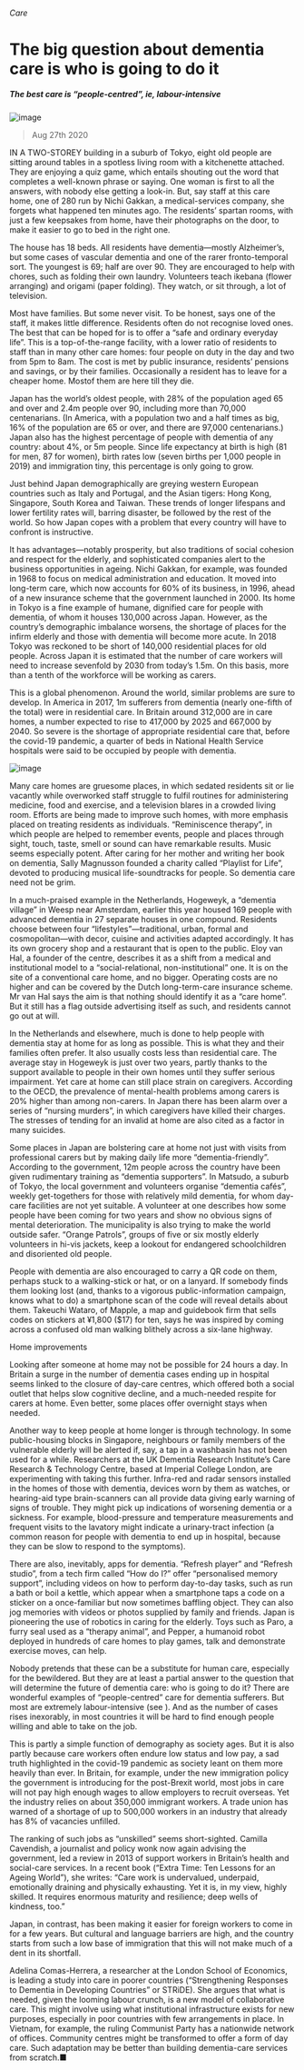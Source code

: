 ###### Care
# The big question about dementia care is who is going to do it 
##### The best care is “people-centred”, ie, labour-intensive 
![image](images/20200829_SRD003_0.jpg) 
> Aug 27th 2020 
IN A TWO-STOREY building in a suburb of Tokyo, eight old people are sitting around tables in a spotless living room with a kitchenette attached. They are enjoying a quiz game, which entails shouting out the word that completes a well-known phrase or saying. One woman is first to all the answers, with nobody else getting a look-in. But, say staff at this care home, one of 280 run by Nichi Gakkan, a medical-services company, she forgets what happened ten minutes ago. The residents’ spartan rooms, with just a few keepsakes from home, have their photographs on the door, to make it easier to go to bed in the right one.
The house has 18 beds. All residents have dementia—mostly Alzheimer’s, but some cases of vascular dementia and one of the rarer fronto-temporal sort. The youngest is 69; half are over 90. They are encouraged to help with chores, such as folding their own laundry. Volunteers teach ikebana (flower arranging) and origami (paper folding). They watch, or sit through, a lot of television.

Most have families. But some never visit. To be honest, says one of the staff, it makes little difference. Residents often do not recognise loved ones. The best that can be hoped for is to offer a “safe and ordinary everyday life”. This is a top-of-the-range facility, with a lower ratio of residents to staff than in many other care homes: four people on duty in the day and two from 5pm to 8am. The cost is met by public insurance, residents’ pensions and savings, or by their families. Occasionally a resident has to leave for a cheaper home. Mostof them are here till they die.
Japan has the world’s oldest people, with 28% of the population aged 65 and over and 2.4m people over 90, including more than 70,000 centenarians. (In America, with a population two and a half times as big, 16% of the population are 65 or over, and there are 97,000 centenarians.) Japan also has the highest percentage of people with dementia of any country: about 4%, or 5m people. Since life expectancy at birth is high (81 for men, 87 for women), birth rates low (seven births per 1,000 people in 2019) and immigration tiny, this percentage is only going to grow.
Just behind Japan demographically are greying western European countries such as Italy and Portugal, and the Asian tigers: Hong Kong, Singapore, South Korea and Taiwan. These trends of longer lifespans and lower fertility rates will, barring disaster, be followed by the rest of the world. So how Japan copes with a problem that every country will have to confront is instructive.
It has advantages—notably prosperity, but also traditions of social cohesion and respect for the elderly, and sophisticated companies alert to the business opportunities in ageing. Nichi Gakkan, for example, was founded in 1968 to focus on medical administration and education. It moved into long-term care, which now accounts for 60% of its business, in 1996, ahead of a new insurance scheme that the government launched in 2000. Its home in Tokyo is a fine example of humane, dignified care for people with dementia, of whom it houses 130,000 across Japan. However, as the country’s demographic imbalance worsens, the shortage of places for the infirm elderly and those with dementia will become more acute. In 2018 Tokyo was reckoned to be short of 140,000 residential places for old people. Across Japan it is estimated that the number of care workers will need to increase sevenfold by 2030 from today’s 1.5m. On this basis, more than a tenth of the workforce will be working as carers.
This is a global phenomenon. Around the world, similar problems are sure to develop. In America in 2017, 1m sufferers from dementia (nearly one-fifth of the total) were in residential care. In Britain around 312,000 are in care homes, a number expected to rise to 417,000 by 2025 and 667,000 by 2040. So severe is the shortage of appropriate residential care that, before the covid-19 pandemic, a quarter of beds in National Health Service hospitals were said to be occupied by people with dementia.
![image](images/20200829_SRC763.png) 

Many care homes are gruesome places, in which sedated residents sit or lie vacantly while overworked staff struggle to fulfil routines for administering medicine, food and exercise, and a television blares in a crowded living room. Efforts are being made to improve such homes, with more emphasis placed on treating residents as individuals. “Reminiscence therapy”, in which people are helped to remember events, people and places through sight, touch, taste, smell or sound can have remarkable results. Music seems especially potent. After caring for her mother and writing her book on dementia, Sally Magnusson founded a charity called “Playlist for Life”, devoted to producing musical life-soundtracks for people. So dementia care need not be grim.
In a much-praised example in the Netherlands, Hogeweyk, a “dementia village” in Weesp near Amsterdam, earlier this year housed 169 people with advanced dementia in 27 separate houses in one compound. Residents choose between four “lifestyles”—traditional, urban, formal and cosmopolitan—with decor, cuisine and activities adapted accordingly. It has its own grocery shop and a restaurant that is open to the public. Eloy van Hal, a founder of the centre, describes it as a shift from a medical and institutional model to a “social-relational, non-institutional” one. It is on the site of a conventional care home, and no bigger. Operating costs are no higher and can be covered by the Dutch long-term-care insurance scheme. Mr van Hal says the aim is that nothing should identify it as a “care home”. But it still has a flag outside advertising itself as such, and residents cannot go out at will.
In the Netherlands and elsewhere, much is done to help people with dementia stay at home for as long as possible. This is what they and their families often prefer. It also usually costs less than residential care. The average stay in Hogeweyk is just over two years, partly thanks to the support available to people in their own homes until they suffer serious impairment. Yet care at home can still place strain on caregivers. According to the OECD, the prevalence of mental-health problems among carers is 20% higher than among non-carers. In Japan there has been alarm over a series of “nursing murders”, in which caregivers have killed their charges. The stresses of tending for an invalid at home are also cited as a factor in many suicides.
Some places in Japan are bolstering care at home not just with visits from professional carers but by making daily life more “dementia-friendly”. According to the government, 12m people across the country have been given rudimentary training as “dementia supporters”. In Matsudo, a suburb of Tokyo, the local government and volunteers organise “dementia cafés”, weekly get-togethers for those with relatively mild dementia, for whom day-care facilities are not yet suitable. A volunteer at one describes how some people have been coming for two years and show no obvious signs of mental deterioration. The municipality is also trying to make the world outside safer. “Orange Patrols”, groups of five or six mostly elderly volunteers in hi-vis jackets, keep a lookout for endangered schoolchildren and disoriented old people.
People with dementia are also encouraged to carry a QR code on them, perhaps stuck to a walking-stick or hat, or on a lanyard. If somebody finds them looking lost (and, thanks to a vigorous public-information campaign, knows what to do) a smartphone scan of the code will reveal details about them. Takeuchi Wataro, of Mapple, a map and guidebook firm that sells codes on stickers at ¥1,800 ($17) for ten, says he was inspired by coming across a confused old man walking blithely across a six-lane highway.
Home improvements
Looking after someone at home may not be possible for 24 hours a day. In Britain a surge in the number of dementia cases ending up in hospital seems linked to the closure of day-care centres, which offered both a social outlet that helps slow cognitive decline, and a much-needed respite for carers at home. Even better, some places offer overnight stays when needed.
Another way to keep people at home longer is through technology. In some public-housing blocks in Singapore, neighbours or family members of the vulnerable elderly will be alerted if, say, a tap in a washbasin has not been used for a while. Researchers at the UK Dementia Research Institute’s Care Research &amp; Technology Centre, based at Imperial College London, are experimenting with taking this further. Infra-red and radar sensors installed in the homes of those with dementia, devices worn by them as watches, or hearing-aid type brain-scanners can all provide data giving early warning of signs of trouble. They might pick up indications of worsening dementia or a sickness. For example, blood-pressure and temperature measurements and frequent visits to the lavatory might indicate a urinary-tract infection (a common reason for people with dementia to end up in hospital, because they can be slow to respond to the symptoms).

There are also, inevitably, apps for dementia. “Refresh player” and “Refresh studio”, from a tech firm called “How do I?” offer “personalised memory support”, including videos on how to perform day-to-day tasks, such as run a bath or boil a kettle, which appear when a smartphone taps a code on a sticker on a once-familiar but now sometimes baffling object. They can also jog memories with videos or photos supplied by family and friends. Japan is pioneering the use of robotics in caring for the elderly. Toys such as Paro, a furry seal used as a “therapy animal”, and Pepper, a humanoid robot deployed in hundreds of care homes to play games, talk and demonstrate exercise moves, can help.
Nobody pretends that these can be a substitute for human care, especially for the bewildered. But they are at least a partial answer to the question that will determine the future of dementia care: who is going to do it? There are wonderful examples of “people-centred” care for dementia sufferers. But most are extremely labour-intensive (see ). And as the number of cases rises inexorably, in most countries it will be hard to find enough people willing and able to take on the job.
This is partly a simple function of demography as society ages. But it is also partly because care workers often endure low status and low pay, a sad truth highlighted in the covid-19 pandemic as society leant on them more heavily than ever. In Britain, for example, under the new immigration policy the government is introducing for the post-Brexit world, most jobs in care will not pay high enough wages to allow employers to recruit overseas. Yet the industry relies on about 350,000 immigrant workers. A trade union has warned of a shortage of up to 500,000 workers in an industry that already has 8% of vacancies unfilled.
The ranking of such jobs as “unskilled” seems short-sighted. Camilla Cavendish, a journalist and policy wonk now again advising the government, led a review in 2013 of support workers in Britain’s health and social-care services. In a recent book (“Extra Time: Ten Lessons for an Ageing World”), she writes: “Care work is undervalued, underpaid, emotionally draining and physically exhausting. Yet it is, in my view, highly skilled. It requires enormous maturity and resilience; deep wells of kindness, too.”
Japan, in contrast, has been making it easier for foreign workers to come in for a few years. But cultural and language barriers are high, and the country starts from such a low base of immigration that this will not make much of a dent in its shortfall.
Adelina Comas-Herrera, a researcher at the London School of Economics, is leading a study into care in poorer countries (“Strengthening Responses to Dementia in Developing Countries” or STRiDE). She argues that what is needed, given the looming labour crunch, is a new model of collaborative care. This might involve using what institutional infrastructure exists for new purposes, especially in poor countries with few arrangements in place. In Vietnam, for example, the ruling Communist Party has a nationwide network of offices. Community centres might be transformed to offer a form of day care. Such adaptation may be better than building dementia-care services from scratch.■
